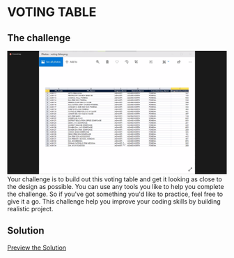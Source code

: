 # VOTING TABLE

## The challenge

![Design preview for the voting table](./assets/design/IMG_37410001.png)
Your challenge is to build out this voting table and get it looking as close to the design as possible. You can use any tools you like to help you complete the challenge. So if you've got something you'd like to practice, feel free to give it a go. This challenge help you improve your coding skills by building realistic project.

## Solution
[Preview the Solution](https://julietoge.github.io/AirtablePricing-FreeTrialCard-clone/)